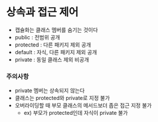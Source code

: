 # 상속과 접근 제어
+ 캡슐화는 클래스 멤버를 숨기는 것이다
+ public : 전범위 공개
+ protected : 다른 패키지 제외 공개
+ default : 자식, 다른 패키지 제외 공개
+ private : 동일 클래스 제외 비공개

### 주의사항
+ private 멤버는 상속되지 않는다
+ 클래스는 protected와 private로 지정 불가
+ 오버라이딩할 때 부모 클래스의 메서드보더 좁은 접근 지정 불가
    + ex) 부모가 protected인데 자식이 private 불가